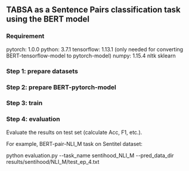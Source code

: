 ## TABSA as a Sentence Pairs classification task using the BERT model

### Requirement
pytorch: 1.0.0
python: 3.7.1
tensorflow: 1.13.1 (only needed for converting BERT-tensorflow-model to pytorch-model)
numpy: 1.15.4
nltk
sklearn

### Step 1: prepare datasets


### Step 2: prepare BERT-pytorch-model

### Step 3: train

### Step 4: evaluation
Evaluate the results on test set (calculate Acc, F1, etc.).

For example, BERT-pair-NLI_M task on Sentitel dataset:

python evaluation.py --task_name sentihood_NLI_M --pred_data_dir results/sentihood/NLI_M/test_ep_4.txt
